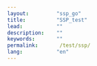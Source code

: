 ```yaml
---
layout:         "ssp_go"
title:          "SSP_test"
lead:           ""
description:    ""
keywords:       ""
permalink:       /test/ssp/
lang:           "en"
---
```

